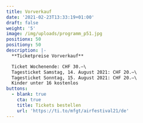 ```yaml
---
title: Vorverkauf
date: '2021-02-23T13:33:19+01:00'
draft: false
weight: '5'
image: /img/uploads/programm_p51.jpg
positionx: 50
positiony: 50
description: |-
  **Ticketpreise Vorverkauf**

  Ticket Wochenende: CHF 30.–\
  Tagesticket Samstag, 14. August 2021: CHF 20.–\
  Tagesticket Sonntag, 15. August 2021: CHF 20.–\
  Kinder unter 16 kostenlos
buttons:
  - blank: true
    cta: true
    title: Tickets bestellen
    url: 'https://ti.to/mfgt/airfestival21/de'
---
```


